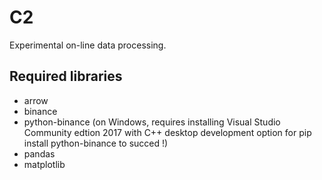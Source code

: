 # C2

Experimental on-line data processing.

## Required libraries
* arrow
* binance
* python-binance (on Windows, requires installing Visual Studio Community
edtion 2017 with C++ desktop development option for
pip install python-binance to succed !)
* pandas
* matplotlib